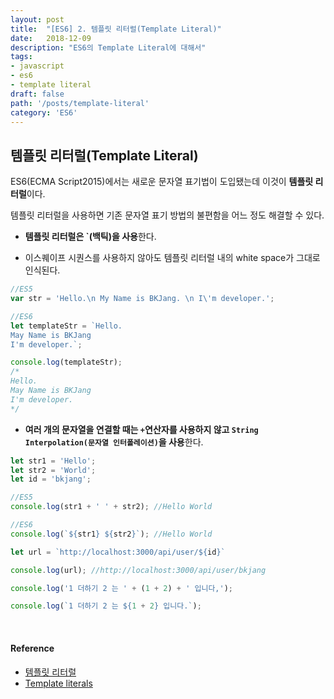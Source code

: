 ```yaml
---
layout: post
title:  "[ES6] 2. 템플릿 리터럴(Template Literal)"
date:   2018-12-09
description: "ES6의 Template Literal에 대해서"
tags:
- javascript
- es6
- template literal
draft: false
path: '/posts/template-literal'
category: 'ES6'
---
```


## 템플릿 리터럴(Template Literal)



ES6(ECMA Script2015)에서는 새로운 문자열 표기법이 도입됐는데 이것이 **템플릿 리터럴**이다.

템플릿 리터럴을 사용하면 기존 문자열 표기 방법의 불편함을 어느 정도 해결할 수 있다.

* **템플릿 리터럴은 `(백틱)을 사용**한다.

* 이스퀘이프 시퀀스를 사용하지 않아도 템플릿 리터럴 내의 white space가 그대로 인식된다.

```js
//ES5
var str = 'Hello.\n My Name is BKJang. \n I\'m developer.';

//ES6
let templateStr = `Hello.
May Name is BKJang
I'm developer.`;

console.log(templateStr);
/*
Hello.
May Name is BKJang
I'm developer.
*/
```

* **여러 개의 문자열을 연결할 때는 `+`연산자를 사용하지 않고 `String Interpolation(문자열 인터폴레이션)`을 사용**한다.

```js
let str1 = 'Hello';
let str2 = 'World';
let id = 'bkjang';

//ES5
console.log(str1 + ' ' + str2); //Hello World

//ES6
console.log(`${str1} ${str2}`); //Hello World

let url = `http://localhost:3000/api/user/${id}` 

console.log(url); //http://localhost:3000/api/user/bkjang
```

```js
console.log('1 더하기 2 는 ' + (1 + 2) + ' 입니다,');

console.log(`1 더하기 2 는 ${1 + 2} 입니다.`);
```
<br/>

#### Reference

- [템플릿 리터럴](https://poiemaweb.com/es6-template-literals)
- [Template literals](https://developer.mozilla.org/ko/docs/Web/JavaScript/Reference/Template_literals)
